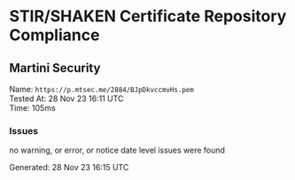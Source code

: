 # STIR/SHAKEN Certificate Repository Compliance

## Martini Security

Name: `https://p.mtsec.me/2884/BJpDkvccmvHs.pem`\
Tested At: 28 Nov 23 16:11 UTC\
Time: 105ms

### Issues

no warning, or error, or notice date level issues were found

Generated: 28 Nov 23 16:15 UTC
